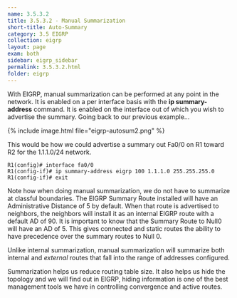 ```yaml
---
name: 3.5.3.2
title: 3.5.3.2 - Manual Summarization
short-title: Auto-Summary
category: 3.5 EIGRP
collection: eigrp
layout: page
exam: both
sidebar: eigrp_sidebar
permalink: 3.5.3.2.html
folder: eigrp
---
```

With EIGRP, manual summarization can be performed at any point in the network. It is enabled on a per interface basis with the **ip summary-address** command. It is enabled on the interface out of which you wish to advertise the summary. Going back to our previous example…

{% include image.html file="eigrp-autosum2.png" %}

This would be how we could advertise a summary out Fa0/0 on R1 toward R2 for the 1.1.1.0/24 network.
```
R1(config)# interface fa0/0
R1(config-if)# ip summary-address eigrp 100 1.1.1.0 255.255.255.0
R1(config-if)# exit
```
Note how when doing manual summarization, we do not have to summarize at classful boundaries. The EIGRP Summary Route installed will have an Administrative Distance of 5 by default. When that route is advertised to neighbors, the neighbors will install it as an internal EIGRP route with a default AD of 90. It is important to know that the Summary Route to Null0 will have an AD of 5. This gives connected and static routes the ability to have precedence over the summary routes to Null 0.

Unlike internal summarization, manual summarization will summarize both internal and *external* routes that fall into the range of addresses configured.

Summarization helps us reduce routing table size. It also helps us hide the topology and we will find out in EIGRP, hiding information is one of the best management tools we have in controlling convergence and active routes.
